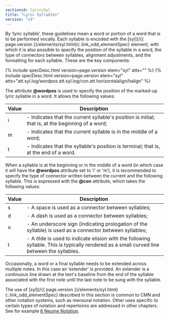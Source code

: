 ```yaml
---
sectionid: lyricsSyl
title: "Lyric Syllables"
version: "v3"
---
```




By ‘lyric syllable’, these guidelines mean a word or portion of a word
that is to be performed vocally. Each syllable is encoded with the [syl](/{{ page.version }}/elements/syl.html){:.link_odd_elementSpec}
element, with which it is also possible to specify the position of the syllable in
a word, the
type of connectors between syllables, alignment adjustments, and the formatting for
each
syllable. These are the key components:



{% include specDesc.html version=page.version elem="syl" atts="" %}
{% include specDesc.html version=page.version elem="syl" atts="att.syl.log/wordpos att.syl.log/con att.horizontalalign/halign" %}




The attribute **@wordpos** is used to specify the position of the marked-up lyric
syllable in a word. It allows the following values:

<table class="table table-striped table-hover">
   <thead>
      <tr>
         <th>Value</th>
         <th>Description</th>
      </tr>
   </thead>
   <tbody>
      <tr>
         <td>i</td>
         <td> - Indicates that the current syllable's position is 
            <em class="mentioned">i</em>nitial; that is, at
            the beginning of a word;
         </td>
      </tr>
      <tr>
         <td>m</td>
         <td> - Indicates that the current syllable is in the 
            <em class="mentioned">m</em>iddle of a word;
         </td>
      </tr>
      <tr>
         <td>t</td>
         <td> - Indicates that the syllable's position is 
            <em class="mentioned">t</em>erminal; that is, at the end
            of a word.
         </td>
      </tr>
   </tbody>
</table>

When a syllable is at the beginning or in the middle of a word (in which case it will
have
the **@wordpos** attribute set to ‘i’ or ‘m’), it
is recommended to specify the type of connector written between the current and the
following
syllable. This is expressed with the **@con** attribute, which takes the following
values:


<table class="table table-striped table-hover">
   <thead>
      <tr>
         <th>Value</th>
         <th>Description</th>
      </tr>
   </thead>
   <tbody>
      <tr>
         <td>s</td>
         <td> - A 
            <em class="mentioned">s</em>pace is used as a connector between syllables;
         </td>
      </tr>
      <tr>
         <td>d</td>
         <td> - A 
            <em class="mentioned">d</em>ash is used as a connector between syllables;
         </td>
      </tr>
      <tr>
         <td>u</td>
         <td> - An 
            <em class="mentioned">u</em>nderscore sign (indicating prologation of the syllable) is used as a
            connector between syllables;
         </td>
      </tr>
      <tr>
         <td>t</td>
         <td> - A 
            <em class="mentioned">t</em>ilde is used to indicate elision with the following syllable. This is
            typically rendered as a small curved line between the syllables.
         </td>
      </tr>
   </tbody>
</table>

Occasionally, a word or a final syllable needs to be extended across multiple notes.
In this
case an ‘extender’ is provided. An extender is a continuous line drawn at
the text's baseline from the end of the syllable associated with the first note until
the last
note to be sung with the syllable.


The use of [syl](/{{ page.version }}/elements/syl.html){:.link_odd_elementSpec} described in this section is common to CMN and other
notation systems, such as mensural notation. Other uses specific to certain types
of notation
and repertoires are addressed in other chapters. See for example 
<a class="link_ptr" title="Neume Notation" href="/{{ page.version }}/guidelines/neumes.html">6 Neume Notation</a>.


